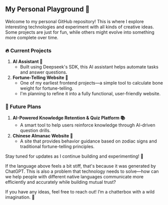 ## My Personal Playground 🚀  

Welcome to my personal GitHub repository! This is where I explore interesting technologies and experiment with all kinds of creative ideas. Some projects are just for fun, while others might evolve into something more complete over time.  

### 🔥 Current Projects  
1. **AI Assistant 🤖**  
   - Built using Deepseek's SDK, this AI assistant helps automate tasks and answer questions.  
2. **Fortune-Telling Website 🔮**  
   - One of my earliest frontend projects—a simple tool to calculate bone weight for fortune-telling.  
   - I'm planning to refine it into a fully functional, user-friendly website.  

### 🎯 Future Plans  
1. **AI-Powered Knowledge Retention & Quiz Platform 📚**  
   - A smart tool to help users reinforce knowledge through AI-driven question drills.  
2. **Chinese Almanac Website 📆**  
   - A site that provides behavior guidance based on zodiac signs and traditional fortune-telling principles.  

Stay tuned for updates as I continue building and experimenting! 🚀  

If the language above feels a bit stiff, that's because it was generated by ChatGPT. This is also a problem that technology needs to solve—how can we help people with different native languages communicate more efficiently and accurately while building mutual trust?  

If you have any ideas, feel free to reach out! I’m a chatterbox with a wild imagination. 🚀
